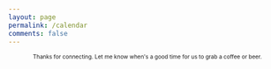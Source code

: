 ```yaml
---
layout: page
permalink: /calendar
comments: false
---
```


<div id="bookingjs"></div> <script src="https://ajax.googleapis.com/ajax/libs/jquery/3.2.1/jquery.min.js" defer></script> <script src="https://cdn.timekit.io/booking-js/v1/booking.min.js" defer></script> <script>window.timekitBookingConfig = { widgetId: 'e33032fc-e106-42cc-9003-29d5157bb400' }</script>

<p style="text-align: center; font-size: 10px;">Thanks for connecting. Let me know when's a good time for us to grab a coffee or beer.</p>

